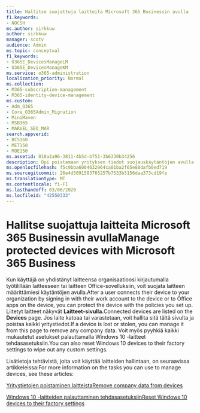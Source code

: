 ```yaml
---
title: Hallitse suojattuja laitteita Microsoft 365 Businessin avulla
f1.keywords:
- NOCSH
ms.author: sirkkuw
author: sirkkuw
manager: scotv
audience: Admin
ms.topic: conceptual
f1_keywords:
- O365E_DevicesManageLM
- O365E_DevicesManageKM
ms.service: o365-administration
localization_priority: Normal
ms.collection:
- M365-subscription-management
- M365-identity-device-management
ms.custom:
- Adm_O365
- Core_O365Admin_Migration
- MiniMaven
- MSB365
- MARVEL_SEO_MAR
search.appverid:
- BCS160
- MET150
- MOE150
ms.assetid: 018a2a96-3811-4b5d-b751-3b6330b34256
description: Opi poistamaan yrityksen tiedot suojauskäytäntöjen avulla hallituista laitteista sekä palauttamaan Windows 10 -laitteet tehdasasetuksiinsa.
ms.openlocfilehash: f5c9bba6004632964ca01ba2f65e88dafb0ed719
ms.sourcegitcommit: 26e4d5091583765257b7533b5156daa373cd19fe
ms.translationtype: MT
ms.contentlocale: fi-FI
ms.lasthandoff: 03/06/2020
ms.locfileid: "42550333"
---
```

# <a name="manage-protected-devices-with-microsoft-365-business"></a><span data-ttu-id="35e1c-103">Hallitse suojattuja laitteita Microsoft 365 Businessin avulla</span><span class="sxs-lookup"><span data-stu-id="35e1c-103">Manage protected devices with Microsoft 365 Business</span></span>

<span data-ttu-id="35e1c-104">Kun käyttäjä on yhdistänyt laitteensa organisaatioosi kirjautumalla työtilillään laitteeseen tai laitteen Office-sovelluksiin, voit suojata laitteen määrittämiesi käytäntöjen avulla.</span><span class="sxs-lookup"><span data-stu-id="35e1c-104">After a user connects their device to your organization by signing in with their work account to the device or to Office apps on the device, you can protect the device with the policies you set up.</span></span> <span data-ttu-id="35e1c-105">Liitetyt laitteet näkyvät **Laitteet-sivulla.**</span><span class="sxs-lookup"><span data-stu-id="35e1c-105">Connected devices are listed on the **Devices** page.</span></span> <span data-ttu-id="35e1c-106">Jos laite katoaa tai varastetaan, voit hallita sitä tältä sivulta ja poistaa kaikki yritystiedot.</span><span class="sxs-lookup"><span data-stu-id="35e1c-106">If a device is lost or stolen, you can manage it from this page to remove any company data.</span></span> <span data-ttu-id="35e1c-107">Voit myös pyyhkiä kaikki mukautetut asetukset palauttamalla Windows 10 -laitteet tehdasasetuksiin.</span><span class="sxs-lookup"><span data-stu-id="35e1c-107">You can also reset Windows 10 devices to their factory settings to wipe out any custom settings.</span></span> 

<span data-ttu-id="35e1c-108">Lisätietoja tehtävistä, joita voit käyttää laitteiden hallintaan, on seuraavissa artikkeleissa:</span><span class="sxs-lookup"><span data-stu-id="35e1c-108">For more information on the tasks you can use to manage devices, see these articles:</span></span> 
  
[<span data-ttu-id="35e1c-109">Yritystietojen poistaminen laitteista</span><span class="sxs-lookup"><span data-stu-id="35e1c-109">Remove company data from devices</span></span>](remove-company-data.md)
  
[<span data-ttu-id="35e1c-110">Windows 10 -laitteiden palauttaminen tehdasasetuksiin</span><span class="sxs-lookup"><span data-stu-id="35e1c-110">Reset Windows 10 devices to their factory settings</span></span>](reset-devices-to-factory-settings.md)
  

